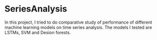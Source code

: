 # SeriesAnalysis
In this project, I tried to do comparative study of performance of different machine learning models on time series analysis. The models I tested are LSTMs, SVM and Desion forests.
